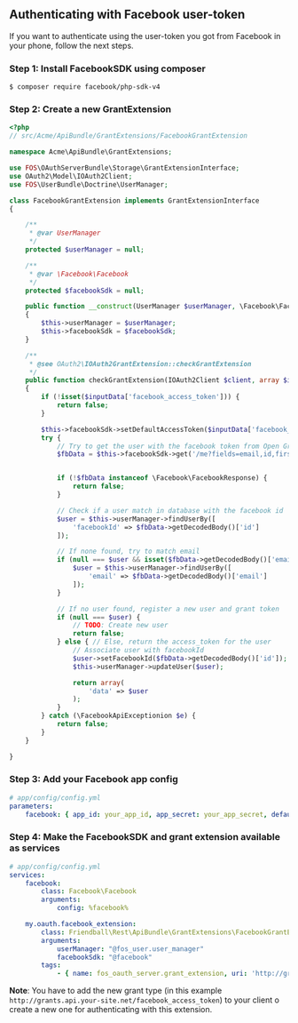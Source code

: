 ## Authenticating with Facebook user-token
If you want to authenticate using the user-token you got from Facebook in your phone, follow the next steps.

### Step 1: Install FacebookSDK using composer
```
$ composer require facebook/php-sdk-v4

```
### Step 2: Create a new GrantExtension
```php
<?php
// src/Acme/ApiBundle/GrantExtensions/FacebookGrantExtension

namespace Acme\ApiBundle\GrantExtensions;

use FOS\OAuthServerBundle\Storage\GrantExtensionInterface;
use OAuth2\Model\IOAuth2Client;
use FOS\UserBundle\Doctrine\UserManager;

class FacebookGrantExtension implements GrantExtensionInterface
{

    /**
     * @var UserManager
     */
    protected $userManager = null;

    /**
     * @var \Facebook\Facebook
     */
    protected $facebookSdk = null;

    public function __construct(UserManager $userManager, \Facebook\Facebook $facebookSdk)
    {
        $this->userManager = $userManager;
        $this->facebookSdk = $facebookSdk;
    }

    /**
     * @see OAuth2\IOAuth2GrantExtension::checkGrantExtension
     */
    public function checkGrantExtension(IOAuth2Client $client, array $inputData, array $authHeaders)
    {
        if (!isset($inputData['facebook_access_token'])) {
            return false;
        }

        $this->facebookSdk->setDefaultAccessToken($inputData['facebook_access_token']);
        try {
            // Try to get the user with the facebook token from Open Graph
            $fbData = $this->facebookSdk->get('/me?fields=email,id,first_name,last_name,name,name_format');


            if (!$fbData instanceof \Facebook\FacebookResponse) {
                return false;
            }

            // Check if a user match in database with the facebook id
            $user = $this->userManager->findUserBy([
                'facebookId' => $fbData->getDecodedBody()['id']
            ]);

            // If none found, try to match email
            if (null === $user && isset($fbData->getDecodedBody()['email'])) {
                $user = $this->userManager->findUserBy([
                    'email' => $fbData->getDecodedBody()['email']
                ]);
            }

            // If no user found, register a new user and grant token
            if (null === $user) {
                // TODO: Create new user
                return false;
            } else { // Else, return the access_token for the user
                // Associate user with facebookId
                $user->setFacebookId($fbData->getDecodedBody()['id']);
                $this->userManager->updateUser($user);

                return array(
                    'data' => $user
                );
            }
        } catch (\FacebookApiExceptionion $e) {
            return false;
        }
    }

}

```

### Step 3: Add your Facebook app config
```yaml
# app/config/config.yml
parameters:
    facebook: { app_id: your_app_id, app_secret: your_app_secret, default_graph_version: v2.4 }
```
### Step 4: Make the FacebookSDK and grant extension available as services
```yaml
# app/config/config.yml
services:
    facebook:
        class: Facebook\Facebook
        arguments:
            config: %facebook%

    my.oauth.facebook_extension:
        class: Friendball\Rest\ApiBundle\GrantExtensions\FacebookGrantExtension
        arguments:
            userManager: "@fos_user.user_manager"
            facebookSdk: "@facebook"
        tags:
            - { name: fos_oauth_server.grant_extension, uri: 'http://grants.api.your-site.net/facebook_access_token' }
```
**Note**: You have to add the new grant type (in this example `http://grants.api.your-site.net/facebook_access_token`) to your client o create a new one for authenticating with this extension.
